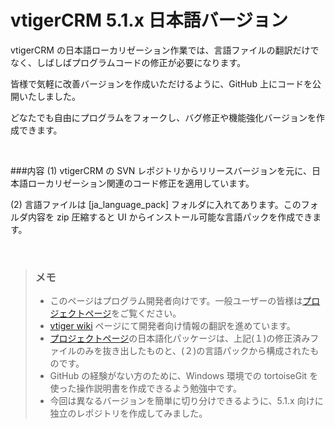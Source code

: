 ﻿vtigerCRM 5.1.x 日本語バージョン
================================================

vtigerCRM の日本語ローカリゼーション作業では、言語ファイルの翻訳だけでなく、しばしばプログラムコードの修正が必要になります。

皆様で気軽に改善バージョンを作成いただけるように、GitHub 上にコードを公開いたしました。

どなたでも自由にプログラムをフォークし、バグ修正や機能強化バージョンを作成できます。

<br>

###内容
(1) vtigerCRM の SVN レポジトリからリリースバージョンを元に、日本語ローカリゼーション関連のコード修正を適用しています。

(2) 言語ファイルは [ja_language_pack] フォルダに入れてあります。このフォルダ内容を zip 圧縮すると UI からインストール可能な言語パックを作成できます。

<br>

> ### メモ
> * このページはプログラム開発者向けです。一般ユーザーの皆様は[プロジェクトページ](http://forge.vtiger.com/plugins/wiki/index.php?id=104&type=g)をご覧ください。
> * [vtiger wiki](http://wiki.vtiger.com/index.php/Vtiger_Japanese) ページにて開発者向け情報の翻訳を進めています。
> * [プロジェクトページ](http://forge.vtiger.com/plugins/wiki/index.php?id=104&type=g)の日本語化パッケージは、上記(１)の修正済みファイルのみを抜き出したものと、(２)の言語パックから構成されたものです。
> * GitHub の経験がない方のために、Windows 環境での tortoiseGit を使った操作説明書を作成できるよう勉強中です。
> * 今回は異なるバージョンを簡単に切り分けできるように、5.1.x 向けに独立のレポジトリを作成してみました。

